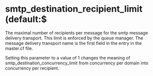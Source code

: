 # smtp_destination_recipient_limit (default:$ 

 The maximal number of recipients per message for the smtp
message delivery transport. This limit is enforced by the queue
manager. The message delivery transport name is the first field in
the entry in the master.cf file.  

 Setting this parameter to a value of 1 changes the meaning of
smtp_destination_concurrency_limit from concurrency per domain
into concurrency per recipient.  


